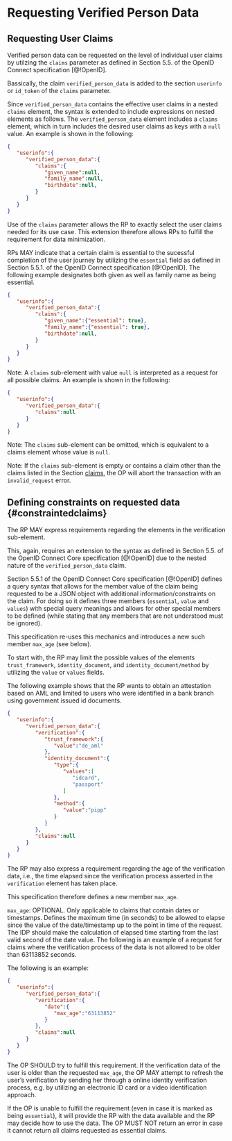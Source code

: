 # Requesting Verified Person Data

## Requesting User Claims

Verified person data can be requested on the level of individual user claims by utilzing the `claims` parameter as defined in Section 5.5. of the OpenID Connect specification [@!OpenID]. 

Bassically, the claim `verified_person_data` is added to the section `userinfo` or `id_token` of the `claims` parameter. 

Since `verified_person_data` contains the effective user claims in a nested `claims` element, the syntax is extended to include expressions on nested elements as follows. The `verified_person_data` element includes a `claims` element, which in turn includes the desired user claims as keys with a `null` value. An example is shown in the following:

```json
{  
   "userinfo":{  
      "verified_person_data":{  
         "claims":{  
            "given_name":null,
            "family_name":null,
            "birthdate":null,
         }
      }
   }	
}
```

Use of the `claims` parameter allows the RP to exactly select the user claims needed for its use case. This extension therefore allows RPs to fulfill the requirement for data minimization.

RPs MAY indicate that a certain claim is essential to the sucessful completion of the user journey by utilizing the `essential` field as defined in Section 5.5.1. of the OpenID Connect specification [@!OpenID]. The following example designates both given as well as family name as being essential.

```json
{  
   "userinfo":{  
      "verified_person_data":{  
         "claims":{  
            "given_name":{"essential": true},
            "family_name":{"essential": true},
            "birthdate":null,
         }
      }
   }	
}
```

Note: A `claims` sub-element with value `null` is interpreted as a request for all possible claims. An example is shown in the following:

```json
{  
   "userinfo":{  
      "verified_person_data":{  
         "claims":null
      }
   }	
}
```

Note: The `claims` sub-element can be omitted, which is equivalent to a claims element whose value is `null`.

Note: If the `claims` sub-element is empty or contains a claim other than the claims listed in the Section [claims](#claimselement), the OP will abort the transaction with an `invalid_request` error.

## Defining constraints on requested data {#constraintedclaims}

The RP MAY express requirements regarding the elements in the verification sub-element.

This, again, requires an extension to the syntax as defined in Section 5.5. of the OpenID Connect Core specification [@!OpenID] due to the nested nature of the `verified_person_data` claim.

Section 5.5.1 of the OpenID Connect Core specification [@!OpenID] defines a query syntax that allows for the member value of the claim being requested to be a JSON object with additional information/constraints on the claim. For doing so it defines three members (`essential`, `value` and `values`) with special query 
meanings and allows for other special members to be defined (while stating that any members that are not understood must be ignored).

This specification re-uses this mechanics and introduces a new such member `max_age` (see below).

To start with, the RP may limit the possible values of the elements `trust_framework`, `identity_document`, and `identity_document/method` by utilizing the `value` or `values` fields. 

The following example shows that the RP wants to obtain an attestation based on AML and limited to users who were identified in a bank branch using government issued id documents.

```json
{  
   "userinfo":{  
      "verified_person_data":{  
         "verification":{  
            "trust_framework":{  
               "value":"de_aml"
            },
            "identity_document":{  
               "type":{  
                  "values":[  
                     "idcard",
                     "passport"
                  ]
               },
               "method":{  
                  "value":"pipp"
               }
            }
         },
         "claims":null
      }
   }
}
```

The RP may also express a requirement regarding the age of the verification data, i.e., the time elapsed since the verification process asserted in the `verification` element has taken place. 

This specification therefore defines a new member `max_age`.

`max_age`: OPTIONAL. Only applicable to claims that contain dates or timestamps. Defines the maximum time (in seconds) to be allowed to elapse since the value of the date/timestamp up to the point in time of the request. The IDP should make the calculation of elapsed time starting from the last valid second of the date value. The following is an example of a request for claims where the verification process of the data is not allowed to be older than 63113852 seconds.

The following is an example:

```json
{  
   "userinfo":{  
      "verified_person_data":{  
         "verification":{  
            "date":{  
               "max_age":"63113852"
            }
         },
         "claims":null
      }
   }
}
```

The OP SHOULD try to fulfill this requirement. If the verification data of the user is older than the requested `max_age`, the OP MAY attempt to refresh the user’s verification by sending her through a online identity verification process, e.g. by utilizing an electronic ID card or a video identification approach. 

If the OP is unable to fulfill the requirement (even in case it is marked as being `essential`), it will provide the RP with the data available and the RP may decide how to use the data. The OP MUST NOT return an error in case it cannot return all claims requested as essential claims.

